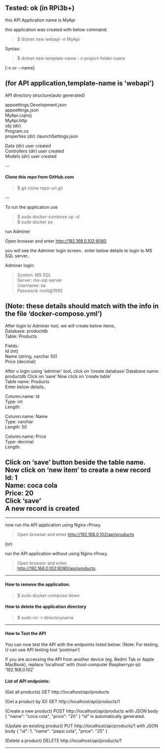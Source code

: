 Tested: ok (in RPi3b+)
--

this API Application name is MyApi

this application was created with below command.

    
> $ dotnet new webapi -n MyApi

Syntax:    
> $ dotnet new template-name - n project-folder-name

[-n or --name]

(for API application,template-name is 'webapi')
--
API directory structure(auto generated)    
    
appsettings.Development.json   
appsettings.json   
MyApi.csproj   
MyApi.http   
obj (dir)   
Program.cs    
properties (dir) /launchSettings.json   
     
Data (dir) user created    
Controllers (dir) user created    
Models (dir) user created   
    
--

#### Clone this repo from GitHub.com
> $ git clone repo-url.git

--

To run the application use
> $ sudo docker-compose up -d   
$ sudo docker ps

run Adminer

Open browser and enter
http://192.168.0.102:8080

you will see the Adminer login screen..
enter below details to login to MS SQL server..
    
Adminer login:   
> System: MS SQL  
Server: ms-sql-server    
Username: sa     
Password: ronit@1992   
  
(Note: these details should match with 
the info in the file ‘docker-compose.yml’)
--
After login to Adminer tool, we will create below items,  
Database: productdb  
Table:  Products   
   
Fields:   
Id (int)  
Name (string, varchar 50)  
Price (decimal)  
  
After u login using ‘adminer' tool,
click on ‘create database’ 
Database name: productdb
Click on ‘save’ 
Now click on ‘create table’  
Table name: Products  
Enter below details.. 
   
Column.name: Id   
Type: int   
Length:    
    
Column.name: Name    
Type: varchar    
Length: 50    
    
Column.name: Price     
Type: decimal     
Length:     

Click on ‘save’ button beside the table name. 
Now click on ‘new item’ to create a new record    
Id: 1    
Name: coca cola    
Price: 20    
Click ‘save’   
A new record is created    
----

----
now run the API application using Nginx rProxy.

> Open browser and enter
http://192.168.0.102/api/products   
     
     
(or)   
     
run the API application without using Nginx rProxy.    
> Open browser and enter.    
http://192.168.0.102:8090/api/products   
     
----
#### How to remove the application.   
> $ sudo docker-compose down    
#### How to delete the application directory    
> $ sudo rm -r directoryname    
    
----

#### How to Test the API
     
You can now test the API with the endpoints listed below:
(Note: For testing, U can use API testing tool ‘postman’)
       
      
If you are accessing the API from  another device 
(eg. Redmi Tab or Apple MacBook),
replace ‘localhost’ with (host-computer Raspberrypi-ip) ‘192.168.0.102’
       
       
#### List of API endpoints:
    
(Get all products)
GET http://localhost/api/products

(Get a product by ID)
GET http://localhost/api/products/1

(Create a new product)
POST http://localhost/api/products
 with JSON body 
  { 
       "name": "coca cola", 
       "price": "20" 
   }
“id” is automatically generated.
     
(Update an existing product)
PUT http://localhost/api/products/1
 with JSON body 
  { 
        "id": 1, 
        "name": "pepsi cola", 
        "price": "25" 
  }
     
(Delete a product)
DELETE http://localhost/api/products/1
     
    
----